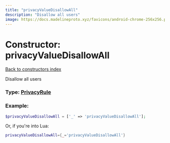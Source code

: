 ```yaml
---
title: "privacyValueDisallowAll"
description: "Disallow all users"
image: https://docs.madelineproto.xyz/favicons/android-chrome-256x256.png
---
```

# Constructor: privacyValueDisallowAll  
[Back to constructors index](index.md)



Disallow all users




### Type: [PrivacyRule](../types/PrivacyRule.md)


### Example:

```php
$privacyValueDisallowAll = ['_' => 'privacyValueDisallowAll'];
```  


Or, if you're into Lua:

```lua
privacyValueDisallowAll={_='privacyValueDisallowAll'}

```


